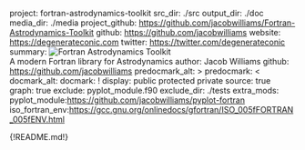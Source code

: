 project: fortran-astrodynamics-toolkit
src_dir: ./src
output_dir: ./doc
media_dir: ./media
project_github: https://github.com/jacobwilliams/Fortran-Astrodynamics-Toolkit
github: https://github.com/jacobwilliams
website: https://degenerateconic.com
twitter: https://twitter.com/degenerateconic
summary: ![Fortran Astrodynamics Toolkit](|media|/logo.png)<br>
         A modern Fortran library for Astrodynamics
author: Jacob Williams
github: https://github.com/jacobwilliams
predocmark_alt: >
predocmark: <
docmark_alt:
docmark: !
display: public
         protected
         private
source: true
graph: true
exclude: pyplot_module.f90
exclude_dir: ./tests
extra_mods: pyplot_module:https://github.com/jacobwilliams/pyplot-fortran
            iso_fortran_env:https://gcc.gnu.org/onlinedocs/gfortran/ISO_005fFORTRAN_005fENV.html

{!README.md!}